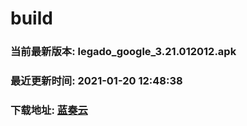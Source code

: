 # build

### 当前最新版本: legado_google_3.21.012012.apk
### 最近更新时间: 2021-01-20 12:48:38
### 下载地址: [蓝奏云](https://wwa.lanzous.com/b0d8bblej)


